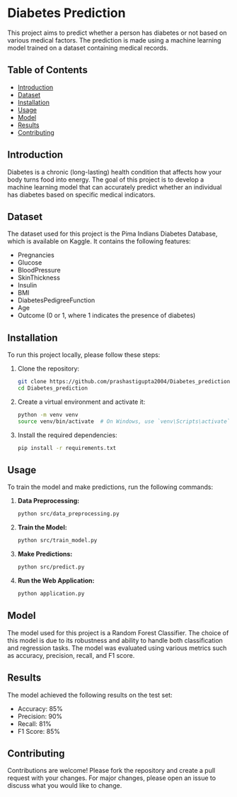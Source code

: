 # Diabetes Prediction

This project aims to predict whether a person has diabetes or not based on various medical factors. The prediction is made using a machine learning model trained on a dataset containing medical records.

## Table of Contents
- [Introduction](#introduction)
- [Dataset](#dataset)
- [Installation](#installation)
- [Usage](#usage)
- [Model](#model)
- [Results](#results)
- [Contributing](#contributing)
  
## Introduction
Diabetes is a chronic (long-lasting) health condition that affects how your body turns food into energy. The goal of this project is to develop a machine learning model that can accurately predict whether an individual has diabetes based on specific medical indicators.

## Dataset
The dataset used for this project is the Pima Indians Diabetes Database, which is available on Kaggle. It contains the following features:
- Pregnancies
- Glucose
- BloodPressure
- SkinThickness
- Insulin
- BMI
- DiabetesPedigreeFunction
- Age
- Outcome (0 or 1, where 1 indicates the presence of diabetes)

## Installation
To run this project locally, please follow these steps:

1. Clone the repository:
    ```bash
    git clone https://github.com/prashastigupta2004/Diabetes_prediction.git
    cd Diabetes_prediction
    ```

2. Create a virtual environment and activate it:
    ```bash
    python -m venv venv
    source venv/bin/activate  # On Windows, use `venv\Scripts\activate`
    ```

3. Install the required dependencies:
    ```bash
    pip install -r requirements.txt
    ```

## Usage
To train the model and make predictions, run the following commands:

1. **Data Preprocessing:**
    ```bash
    python src/data_preprocessing.py
    ```

2. **Train the Model:**
    ```bash
    python src/train_model.py
    ```

3. **Make Predictions:**
    ```bash
    python src/predict.py
    ```

4. **Run the Web Application:**
    ```bash
    python application.py
    ```

## Model
The model used for this project is a Random Forest Classifier. The choice of this model is due to its robustness and ability to handle both classification and regression tasks. The model was evaluated using various metrics such as accuracy, precision, recall, and F1 score.

## Results
The model achieved the following results on the test set:
- Accuracy: 85%
- Precision: 90%
- Recall: 81%
- F1 Score: 85%

## Contributing
Contributions are welcome! Please fork the repository and create a pull request with your changes. For major changes, please open an issue to discuss what you would like to change.

